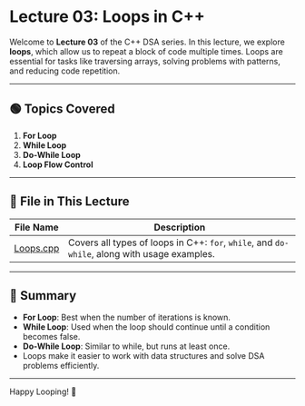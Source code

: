 # Lecture 03: Loops in C++

Welcome to **Lecture 03** of the C++ DSA series. In this lecture, we explore **loops**, which allow us to repeat a block of code multiple times. Loops are essential for tasks like traversing arrays, solving problems with patterns, and reducing code repetition.

---

## 🟢 Topics Covered

1. **For Loop**
2. **While Loop**
3. **Do-While Loop**
4. **Loop Flow Control**

---

## 📂 File in This Lecture

| File Name | Description |
|-----------|-------------|
| [Loops.cpp](./Loops.cpp) | Covers all types of loops in C++: `for`, `while`, and `do-while`, along with usage examples. |

---

## 📌 Summary

- **For Loop**: Best when the number of iterations is known.
- **While Loop**: Used when the loop should continue until a condition becomes false.
- **Do-While Loop**: Similar to while, but runs at least once.
- Loops make it easier to work with data structures and solve DSA problems efficiently.

---

Happy Looping! 🔁  
